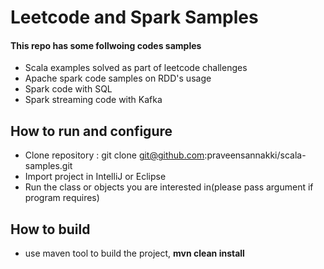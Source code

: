 # Leetcode and Spark Samples
#### This repo has some follwoing codes samples
 - Scala examples solved as part of leetcode challenges 
 - Apache spark code samples on RDD's usage 
 - Spark code with SQL 
 - Spark streaming code with Kafka

## How to run and configure
 - Clone repository : git clone git@github.com:praveensannakki/scala-samples.git 
 - Import project in IntelliJ or Eclipse 
 - Run the class or objects you are interested in(please pass argument if program requires)

## How to build
  - use maven tool to build the project, **mvn clean install**

